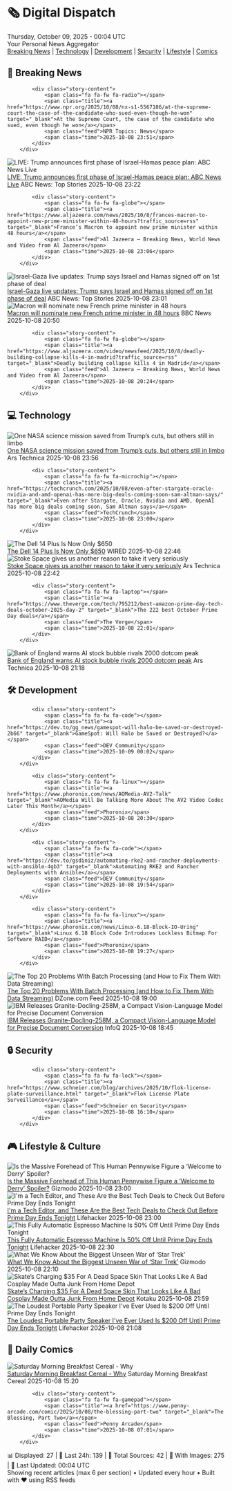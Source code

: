 <!-- Processing 54 RSS feeds at 2025-10-09 00:04:16 UTC -->
<!-- Processing: XKCD -->
<!-- Processing: Poorly Drawn Lines -->
<!-- Processing: Dilbert -->
<!-- Processing: CNN Top Stories -->
<!-- Processing: CNN Breaking News -->
<!-- Processing: BBC World News -->
<!-- Processing: BBC Breaking News -->
<!-- Processing: Al Jazeera Breaking News -->
<!-- Processing: NPR News -->
<!-- Processing: CBC News -->
<!-- Error processing https://rss.cbc.ca/lineup/topstories.xml: The read operation timed out -->
<!-- Processing: ABC News Breaking -->
<!-- Processing: Sky News World -->
<!-- Processing: Ars Technica -->
<!-- Processing: Dev.to -->
<!-- Processing: StackOverflow Blog -->
<!-- Processing: Phoronix Linux News -->
<!-- Processing: It's FOSS -->
<!-- Processing: Red Hat Blog -->
<!-- Processing: Ubuntu Blog -->
<!-- Processing: GitHub Blog -->
<!-- Processing: GitLab Blog -->
<!-- Processing: InfoQ -->
<!-- Processing: DZone -->
<!-- Processing: Martin Fowler -->
<!-- Processing: Coding Horror -->
<!-- Processing: Lifehacker -->
<!-- Processing: Gizmodo -->
<!-- Processing: Boing Boing -->
<!-- Processing: Schneier on Security -->
<!-- Generated 7 new posts out of 29 feeds processed -->
<div class="newspaper-header">
    <h1 class="newspaper-title">🗞️ Digital Dispatch</h1>
    <div class="newspaper-date">Thursday, October 09, 2025 - 00:04 UTC</div>
    <div class="newspaper-subtitle">Your Personal News Aggregator</div>
</div>

<div class="newspaper-nav">
    <a href="#breaking">Breaking News</a> |
    <a href="#tech">Technology</a> |
    <a href="#dev">Development</a> |
    <a href="#security">Security</a> |
    <a href="#lifestyle">Lifestyle</a> |
    <a href="#webcomics">Comics</a>
</div>

<div class="news-section breaking-news" id="breaking">
<h2 class="section-header">🚨 Breaking News</h2>
<div class="stories-container">
<div class="story">
            
            <div class="story-content">
                <span class="fa fa-fw fa-radio"></span>
                <span class="title"><a href="https://www.npr.org/2025/10/08/nx-s1-5567186/at-the-supreme-court-the-case-of-the-candidate-who-sued-even-though-he-won" target="_blank">At the Supreme Court, the case of the candidate who sued, even though he won</a></span>
                <span class="feed">NPR Topics: News</span>
                <span class="time">2025-10-08 23:51</span>
            </div>
        </div>
<div class="story">
            <img src="https://s.abcnews.com/images/US/abcnewsl2-abc-ml-250107_1736267930623_hpMain_4x3t_384.jpg" alt="LIVE:  Trump announces first phase of Israel-Hamas peace plan: ABC News Live" class="story-image" loading="lazy" onerror="this.style.display='none'">
            <div class="story-content">
                <span class="fa fa-fw fa-tv"></span>
                <span class="title"><a href="https://abcnews.go.com/Live/video/abcnews-live-41463246" target="_blank">LIVE:  Trump announces first phase of Israel-Hamas peace plan: ABC News Live</a></span>
                <span class="feed">ABC News: Top Stories</span>
                <span class="time">2025-10-08 23:22</span>
            </div>
        </div>
<div class="story">
            
            <div class="story-content">
                <span class="fa fa-fw fa-globe"></span>
                <span class="title"><a href="https://www.aljazeera.com/news/2025/10/8/frances-macron-to-appoint-new-prime-minister-within-48-hours?traffic_source=rss" target="_blank">France’s Macron to appoint new prime minister within 48 hours</a></span>
                <span class="feed">Al Jazeera – Breaking News, World News and Video from Al Jazeera</span>
                <span class="time">2025-10-08 23:06</span>
            </div>
        </div>
<div class="story">
            <img src="https://s.abcnews.com/images/International/Egypt-talks-DB-251008_1759913361142_hpMain_4x3t_384.jpg" alt="Israel-Gaza live updates: Trump says Israel and Hamas signed off on 1st phase of deal" class="story-image" loading="lazy" onerror="this.style.display='none'">
            <div class="story-content">
                <span class="fa fa-fw fa-tv"></span>
                <span class="title"><a href="https://abcnews.go.com/International/live-updates/israel-gaza-live-updates-egypt-host-ceasefire-talks/?id=126242055" target="_blank">Israel-Gaza live updates: Trump says Israel and Hamas signed off on 1st phase of deal</a></span>
                <span class="feed">ABC News: Top Stories</span>
                <span class="time">2025-10-08 23:01</span>
            </div>
        </div>
<div class="story">
            <img src="https://ichef.bbci.co.uk/ace/standard/240/cpsprodpb/c717/live/89beaff0-a480-11f0-892d-8503a9b17f9b.jpg" alt="Macron will nominate new French prime minister in 48 hours" class="story-image" loading="lazy" onerror="this.style.display='none'">
            <div class="story-content">
                <span class="fa fa-fw fa-earth-americas"></span>
                <span class="title"><a href="https://www.bbc.com/news/articles/cj6xjpee1xjo?at_medium=RSS&at_campaign=rss" target="_blank">Macron will nominate new French prime minister in 48 hours</a></span>
                <span class="feed">BBC News</span>
                <span class="time">2025-10-08 20:50</span>
            </div>
        </div>
<div class="story">
            
            <div class="story-content">
                <span class="fa fa-fw fa-globe"></span>
                <span class="title"><a href="https://www.aljazeera.com/video/newsfeed/2025/10/8/deadly-building-collapse-kills-4-in-madrid?traffic_source=rss" target="_blank">Deadly building collapse kills 4 in Madrid</a></span>
                <span class="feed">Al Jazeera – Breaking News, World News and Video from Al Jazeera</span>
                <span class="time">2025-10-08 20:24</span>
            </div>
        </div>
</div>
</div>
<div class="news-section tech-news" id="tech">
<h2 class="section-header">💻 Technology</h2>
<div class="stories-container">
<div class="story">
            <img src="https://cdn.arstechnica.net/wp-content/uploads/2025/10/osiris-apex-500x500.jpg" alt="One NASA science mission saved from Trump’s cuts, but others still in limbo" class="story-image" loading="lazy" onerror="this.style.display='none'">
            <div class="story-content">
                <span class="fa fa-fw fa-cog"></span>
                <span class="title"><a href="https://arstechnica.com/space/2025/10/one-nasa-science-mission-saved-from-trumps-cuts-but-others-still-in-limbo/" target="_blank">One NASA science mission saved from Trump’s cuts, but others still in limbo</a></span>
                <span class="feed">Ars Technica</span>
                <span class="time">2025-10-08 23:56</span>
            </div>
        </div>
<div class="story">
            
            <div class="story-content">
                <span class="fa fa-fw fa-microchip"></span>
                <span class="title"><a href="https://techcrunch.com/2025/10/08/even-after-stargate-oracle-nvidia-and-amd-openai-has-more-big-deals-coming-soon-sam-altman-says/" target="_blank">Even after Stargate, Oracle, Nvidia and AMD, OpenAI has more big deals coming soon, Sam Altman says</a></span>
                <span class="feed">TechCrunch</span>
                <span class="time">2025-10-08 23:00</span>
            </div>
        </div>
<div class="story">
            <img src="https://media.wired.com/photos/68e6dbbcabf8e4d2e9b8e82c/master/pass/Why%20This%20$650%20Laptop%20Is%20the%20Only%20Windows%20Device%20You%20Should%20Buy%20on%20Prime%20Day.png" alt="The Dell 14 Plus Is Now Only $650" class="story-image" loading="lazy" onerror="this.style.display='none'">
            <div class="story-content">
                <span class="fa fa-fw fa-bolt"></span>
                <span class="title"><a href="https://www.wired.com/story/dell-14-plus-prime-day-2025/" target="_blank">The Dell 14 Plus Is Now Only $650</a></span>
                <span class="feed">WIRED</span>
                <span class="time">2025-10-08 22:46</span>
            </div>
        </div>
<div class="story">
            <img src="https://cdn.arstechnica.net/wp-content/uploads/2024/12/zenith2-500x500.jpg" alt="Stoke Space gives us another reason to take it very seriously" class="story-image" loading="lazy" onerror="this.style.display='none'">
            <div class="story-content">
                <span class="fa fa-fw fa-cog"></span>
                <span class="title"><a href="https://arstechnica.com/space/2025/10/stoke-space-gives-us-another-reason-to-take-it-very-seriously/" target="_blank">Stoke Space gives us another reason to take it very seriously</a></span>
                <span class="feed">Ars Technica</span>
                <span class="time">2025-10-08 22:42</span>
            </div>
        </div>
<div class="story">
            
            <div class="story-content">
                <span class="fa fa-fw fa-laptop"></span>
                <span class="title"><a href="https://www.theverge.com/tech/795212/best-amazon-prime-day-tech-deals-october-2025-day-2" target="_blank">The 222 best October Prime Day deals</a></span>
                <span class="feed">The Verge</span>
                <span class="time">2025-10-08 22:01</span>
            </div>
        </div>
<div class="story">
            <img src="https://cdn.arstechnica.net/wp-content/uploads/2025/10/bank_of_england-500x500.jpg" alt="Bank of England warns AI stock bubble rivals 2000 dotcom peak" class="story-image" loading="lazy" onerror="this.style.display='none'">
            <div class="story-content">
                <span class="fa fa-fw fa-cog"></span>
                <span class="title"><a href="https://arstechnica.com/ai/2025/10/bank-of-england-warns-ai-stock-bubble-rivals-2000-dotcom-peak/" target="_blank">Bank of England warns AI stock bubble rivals 2000 dotcom peak</a></span>
                <span class="feed">Ars Technica</span>
                <span class="time">2025-10-08 21:18</span>
            </div>
        </div>
</div>
</div>
<div class="news-section dev-news" id="dev">
<h2 class="section-header">🛠️ Development</h2>
<div class="stories-container">
<div class="story">
            
            <div class="story-content">
                <span class="fa fa-fw fa-code"></span>
                <span class="title"><a href="https://dev.to/gg_news/gamespot-will-halo-be-saved-or-destroyed-2b66" target="_blank">GameSpot: Will Halo be Saved or Destroyed?</a></span>
                <span class="feed">DEV Community</span>
                <span class="time">2025-10-09 00:02</span>
            </div>
        </div>
<div class="story">
            
            <div class="story-content">
                <span class="fa fa-fw fa-linux"></span>
                <span class="title"><a href="https://www.phoronix.com/news/AOMedia-AV2-Talk" target="_blank">AOMedia Will Be Talking More About The AV2 Video Codec Later This Month</a></span>
                <span class="feed">Phoronix</span>
                <span class="time">2025-10-08 20:30</span>
            </div>
        </div>
<div class="story">
            
            <div class="story-content">
                <span class="fa fa-fw fa-code"></span>
                <span class="title"><a href="https://dev.to/gsdiniz/automating-rke2-and-rancher-deployments-with-ansible-4gb3" target="_blank">Automating RKE2 and Rancher Deployments with Ansible</a></span>
                <span class="feed">DEV Community</span>
                <span class="time">2025-10-08 19:54</span>
            </div>
        </div>
<div class="story">
            
            <div class="story-content">
                <span class="fa fa-fw fa-linux"></span>
                <span class="title"><a href="https://www.phoronix.com/news/Linux-6.18-Block-IO-Uring" target="_blank">Linux 6.18 Block Code Introduces Lockless Bitmap For Software RAID</a></span>
                <span class="feed">Phoronix</span>
                <span class="time">2025-10-08 19:27</span>
            </div>
        </div>
<div class="story">
            <img src="https://dz2cdn1.dzone.com/thumbnail?fid=18686780&w=600" alt="The Top 20 Problems With Batch Processing (and How to Fix Them With Data Streaming)" class="story-image" loading="lazy" onerror="this.style.display='none'">
            <div class="story-content">
                <span class="fa fa-fw fa-newspaper"></span>
                <span class="title"><a href="https://dzone.com/articles/fix-batch-processing-problems-using-data-streaming" target="_blank">The Top 20 Problems With Batch Processing (and How to Fix Them With Data Streaming)</a></span>
                <span class="feed">DZone.com Feed</span>
                <span class="time">2025-10-08 19:00</span>
            </div>
        </div>
<div class="story">
            <img src="https://res.infoq.com/news/2025/10/granite-docling-ibm/en/headerimage/generatedHeaderImage-1759947833577.jpg" alt="IBM Releases Granite-Docling-258M, a Compact Vision-Language Model for Precise Document Conversion" class="story-image" loading="lazy" onerror="this.style.display='none'">
            <div class="story-content">
                <span class="fa fa-fw fa-info-circle"></span>
                <span class="title"><a href="https://www.infoq.com/news/2025/10/granite-docling-ibm/?utm_campaign=infoq_content&utm_source=infoq&utm_medium=feed&utm_term=global" target="_blank">IBM Releases Granite-Docling-258M, a Compact Vision-Language Model for Precise Document Conversion</a></span>
                <span class="feed">InfoQ</span>
                <span class="time">2025-10-08 18:45</span>
            </div>
        </div>
</div>
</div>
<div class="news-section security-news" id="security">
<h2 class="section-header">🔒 Security</h2>
<div class="stories-container">
<div class="story">
            
            <div class="story-content">
                <span class="fa fa-fw fa-lock"></span>
                <span class="title"><a href="https://www.schneier.com/blog/archives/2025/10/flok-license-plate-surveillance.html" target="_blank">Flok License Plate Surveillance</a></span>
                <span class="feed">Schneier on Security</span>
                <span class="time">2025-10-08 16:10</span>
            </div>
        </div>
</div>
</div>
<div class="news-section lifestyle-news" id="lifestyle">
<h2 class="section-header">🎮 Lifestyle & Culture</h2>
<div class="stories-container">
<div class="story">
            <img src="https://gizmodo.com/app/uploads/2025/10/pennywisebaldcropped-1280x853.jpg" alt="Is the Massive Forehead of This Human Pennywise Figure a ‘Welcome to Derry’ Spoiler?" class="story-image" loading="lazy" onerror="this.style.display='none'">
            <div class="story-content">
                <span class="fa fa-fw fa-computer"></span>
                <span class="title"><a href="https://gizmodo.com/is-the-massive-forehead-of-this-human-pennywise-figure-a-welcome-to-derry-spoiler-2000669921" target="_blank">Is the Massive Forehead of This Human Pennywise Figure a ‘Welcome to Derry’ Spoiler?</a></span>
                <span class="feed">Gizmodo</span>
                <span class="time">2025-10-08 23:00</span>
            </div>
        </div>
<div class="story">
            <img src="https://lifehacker.com/imagery/articles/01K70AHR2SXCK029FXPVQ1KQ8G/hero-image.jpg" alt="I&#x27;m a Tech Editor, and These Are the Best Tech Deals to Check Out Before Prime Day Ends Tonight" class="story-image" loading="lazy" onerror="this.style.display='none'">
            <div class="story-content">
                <span class="fa fa-fw fa-life-ring"></span>
                <span class="title"><a href="https://lifehacker.com/tech/best-prime-day-tech-deals-to-pay-attention-to-october-prime-day-2025?utm_medium=RSS" target="_blank">I&#x27;m a Tech Editor, and These Are the Best Tech Deals to Check Out Before Prime Day Ends Tonight</a></span>
                <span class="feed">Lifehacker</span>
                <span class="time">2025-10-08 23:00</span>
            </div>
        </div>
<div class="story">
            <img src="https://lifehacker.com/imagery/articles/01K72XHPHETRV7WVQ7R730XFNJ/hero-image.png" alt="This Fully Automatic Espresso Machine Is 50% Off Until Prime Day Ends Tonight" class="story-image" loading="lazy" onerror="this.style.display='none'">
            <div class="story-content">
                <span class="fa fa-fw fa-life-ring"></span>
                <span class="title"><a href="https://lifehacker.com/tech/philips-3200-fully-automatic-espresso-machine-sale-october-prime-day-2025?utm_medium=RSS" target="_blank">This Fully Automatic Espresso Machine Is 50% Off Until Prime Day Ends Tonight</a></span>
                <span class="feed">Lifehacker</span>
                <span class="time">2025-10-08 22:30</span>
            </div>
        </div>
<div class="story">
            <img src="https://gizmodo.com/app/uploads/2025/10/star-trek-earth-romulan-war-balance-of-terror-kirk-commander-1280x853.jpg" alt="What We Know About the Biggest Unseen War of ‘Star Trek’" class="story-image" loading="lazy" onerror="this.style.display='none'">
            <div class="story-content">
                <span class="fa fa-fw fa-computer"></span>
                <span class="title"><a href="https://gizmodo.com/star-trek-earth-romulan-war-explained-2000669117" target="_blank">What We Know About the Biggest Unseen War of ‘Star Trek’</a></span>
                <span class="feed">Gizmodo</span>
                <span class="time">2025-10-08 22:10</span>
            </div>
        </div>
<div class="story">
            <img src="https://kotaku.com/app/uploads/2025/10/EASKATE-1280x720.jpg" alt="Skate’s Charging $35 For A Dead Space Skin That Looks Like A Bad Cosplay Made Outta Junk From Home Depot" class="story-image" loading="lazy" onerror="this.style.display='none'">
            <div class="story-content">
                <span class="fa fa-fw fa-gamepad"></span>
                <span class="title"><a href="https://kotaku.com/ea-skate-dead-space-skin-season-rewards-2000633352" target="_blank">Skate’s Charging $35 For A Dead Space Skin That Looks Like A Bad Cosplay Made Outta Junk From Home Depot</a></span>
                <span class="feed">Kotaku</span>
                <span class="time">2025-10-08 21:59</span>
            </div>
        </div>
<div class="story">
            <img src="https://lifehacker.com/imagery/articles/01K72SKTB8PM1AE00CY0MW0KCX/hero-image.png" alt="The Loudest Portable Party Speaker I&#x27;ve Ever Used Is $200 Off Until Prime Day Ends Tonight" class="story-image" loading="lazy" onerror="this.style.display='none'">
            <div class="story-content">
                <span class="fa fa-fw fa-life-ring"></span>
                <span class="title"><a href="https://lifehacker.com/tech/soundboks-go-october-prime-day-2025?utm_medium=RSS" target="_blank">The Loudest Portable Party Speaker I&#x27;ve Ever Used Is $200 Off Until Prime Day Ends Tonight</a></span>
                <span class="feed">Lifehacker</span>
                <span class="time">2025-10-08 21:08</span>
            </div>
        </div>
</div>
</div>
<div class="news-section webcomics-section" id="webcomics">
<h2 class="section-header">🎨 Daily Comics</h2>
<div class="stories-container">
<div class="story">
            <img src="https://www.smbc-comics.com/comics/1759809233-20251008.png" alt="Saturday Morning Breakfast Cereal - Why" class="story-image" loading="lazy" onerror="this.style.display='none'">
            <div class="story-content">
                <span class="fa fa-fw fa-smile"></span>
                <span class="title"><a href="https://www.smbc-comics.com/comic/why-8" target="_blank">Saturday Morning Breakfast Cereal - Why</a></span>
                <span class="feed">Saturday Morning Breakfast Cereal</span>
                <span class="time">2025-10-08 15:20</span>
            </div>
        </div>
<div class="story">
            
            <div class="story-content">
                <span class="fa fa-fw fa-gamepad"></span>
                <span class="title"><a href="https://www.penny-arcade.com/comic/2025/10/08/the-blessing-part-two" target="_blank">The Blessing, Part Two</a></span>
                <span class="feed">Penny Arcade</span>
                <span class="time">2025-10-08 07:01</span>
            </div>
        </div>
</div>
</div>

<div class="newspaper-footer">
    <div class="stats">
        📊 Displayed: 27 | 📅 Last 24h: 139 | 📡 Total Sources: 42 | 📸 With Images: 275 |
        🔄 Last Updated: 00:04 UTC
    </div>
    <div class="footer-note">
        Showing recent articles (max 6 per section) • Updated every hour • Built with ❤️ using RSS feeds
    </div>
</div>
